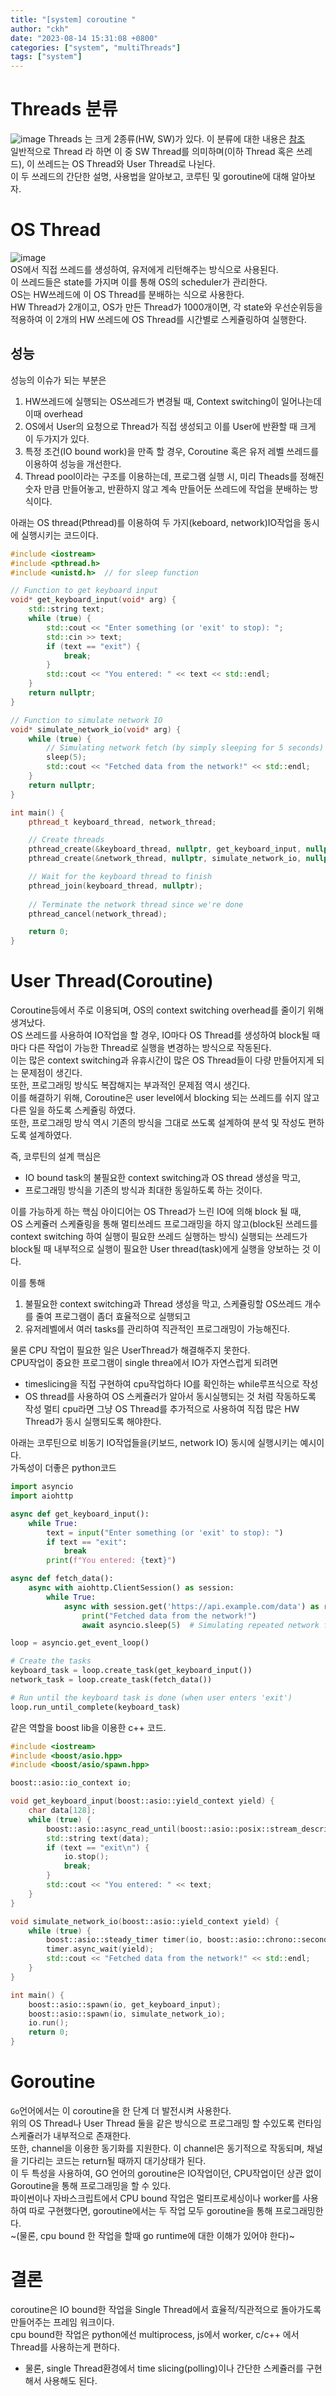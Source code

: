 ```yaml
---
title: "[system] coroutine "
author: "ckh"
date: "2023-08-14 15:31:08 +0800"
categories: ["system", "multiThreads"]
tags: ["system"]  
---
```


# Threads 분류  
![image](https://github.com/ckh7488/ckh7488.github.io/assets/75701998/d2ae8b4b-bbf7-4a4a-a601-c914e0ca5878)
Threads 는 크게 2종류(HW, SW)가 있다. 이 분류에 대한 내용은 [참조](https://ckh7488.github.io/posts/Threads/)  
일반적으로 Thread 라 하면 이 중 SW Thread를 의미하며(이하 Thread 혹은 쓰레드), 이 쓰레드는 OS Thread와 User Thread로 나뉜다.  
이 두 쓰레드의 간단한 설명, 사용법을 알아보고, 코루틴 및 goroutine에 대해 알아보자.  
  
# OS Thread  
![image](https://github.com/ckh7488/ckh7488.github.io/assets/75701998/15e8d113-944b-4148-9f26-6d169f442711)  
OS에서 직접 쓰레드를 생성하여, 유저에게 리턴해주는 방식으로 사용된다.  
이 쓰레드들은 state를 가지며 이를 통해 OS의 scheduler가 관리한다.  
OS는 HW쓰레드에 이 OS Thread를 분배하는 식으로 사용한다.  
HW Thread가 2개이고, OS가 만든 Thread가 1000개이면, 각 state와 우선순위등을 적용하여 이 2개의 HW 쓰레드에 OS Thread를 시간별로 스케쥴링하여 실행한다.  
## 성능
성능의 이슈가 되는 부분은 
1. HW쓰레드에 실행되는 OS쓰레드가 변경될 때, Context switching이 일어나는데 이때 overhead  
2. OS에서 User의 요청으로 Thread가 직접 생성되고 이를 User에 반환할 때
크게 이 두가지가 있다.
1. 특정 조건(IO bound work)을 만족 할 경우, Coroutine 혹은 유저 레벨 쓰레드를 이용하여 성능을 개선한다.
2. Thread pool이라는 구조를 이용하는데, 프로그램 실행 시, 미리 Theads를 정해진 숫자 만큼 만들어놓고, 반환하지 않고 계속 만들어둔 쓰레드에 작업을 분배하는 방식이다.
  
아래는 OS thread(Pthread)를 이용하여 두 가지(keboard, network)IO작업을 동시에 실행시키는 코드이다.  
```C++
#include <iostream>
#include <pthread.h>
#include <unistd.h>  // for sleep function

// Function to get keyboard input
void* get_keyboard_input(void* arg) {
    std::string text;
    while (true) {
        std::cout << "Enter something (or 'exit' to stop): ";
        std::cin >> text;
        if (text == "exit") {
            break;
        }
        std::cout << "You entered: " << text << std::endl;
    }
    return nullptr;
}

// Function to simulate network IO
void* simulate_network_io(void* arg) {
    while (true) {
        // Simulating network fetch (by simply sleeping for 5 seconds)
        sleep(5);
        std::cout << "Fetched data from the network!" << std::endl;
    }
    return nullptr;
}

int main() {
    pthread_t keyboard_thread, network_thread;

    // Create threads
    pthread_create(&keyboard_thread, nullptr, get_keyboard_input, nullptr);
    pthread_create(&network_thread, nullptr, simulate_network_io, nullptr);

    // Wait for the keyboard thread to finish
    pthread_join(keyboard_thread, nullptr);
    
    // Terminate the network thread since we're done
    pthread_cancel(network_thread);

    return 0;
}
```
  
# User Thread(Coroutine)
Coroutine등에서 주로 이용되며, OS의 context switching overhead를 줄이기 위해 생겨났다.  
OS 쓰레드를 사용하여 IO작업을 할 경우, IO마다 OS Thread를 생성하여 block될 때마다 다른 작업이 가능한 Thread로 실행을 변경하는 방식으로 작동된다.  
이는 많은 context switching과 유휴시간이 많은 OS Thread들이 다량 만들어지게 되는 문제점이 생긴다.  
또한, 프로그래밍 방식도 복잡해지는 부과적인 문제점 역시 생긴다.  
이를 해결하기 위해, Coroutine은 user level에서 blocking 되는 쓰레드를 쉬지 않고 다른 일을 하도록 스케쥴링 하였다.  
또한, 프로그래밍 방식 역시 기존의 방식을 그대로 쓰도록 설계하여 분석 및 작성도 편하도록 설계하였다.  

즉, 코루틴의 설계 핵심은
* IO bound task의 불필요한 context switching과 OS thread 생성을 막고,
* 프로그래밍 방식을 기존의 방식과 최대한 동일하도록 하는 것이다.

이를 가능하게 하는 핵심 아이디어는 OS Thread가 느린 IO에 의해 block 될 때,  
OS 스케쥴러 스케쥴링을 통해 멀티쓰레드 프로그래밍을 하지 않고(block된 쓰레드를 context switching 하여 실행이 필요한 쓰레드 실행하는 방식)
실행되는 쓰레드가 block될 때 내부적으로 실행이 필요한 User thread(task)에게 실행을 양보하는 것 이다.  

이를 통해 
1. 불필요한 context switching과 Thread 생성을 막고, 스케쥴링할 OS쓰레드 개수를 줄여 프로그램이 좀더 효율적으로 실행되고
2. 유저레벨에서 여러 tasks를 관리하여 직관적인 프로그래밍이 가능해진다.
  
물론 CPU 작업이 필요한 일은 UserThread가 해결해주지 못한다.  
CPU작업이 중요한 프로그램이 single threa에서 IO가 자연스럽게 되려면  
* timeslicing을 직접 구현하여 cpu작업하다 IO를 확인하는 while루프식으로 작성
* OS thread를 사용하여 OS 스케쥴러가 알아서 동시실행되는 것 처럼 작동하도록 작성
멀티 cpu라면 그냥 OS Thread를 추가적으로 사용하여 직접 많은 HW Thread가 동시 실행되도록 해야한다.  
  
아래는 코루틴으로 비동기 IO작업들을(키보드, network IO) 동시에 실행시키는 예시이다.    
가독성이 더좋은 python코드
```python
import asyncio
import aiohttp

async def get_keyboard_input():
    while True:
        text = input("Enter something (or 'exit' to stop): ")
        if text == "exit":
            break
        print(f"You entered: {text}")

async def fetch_data():
    async with aiohttp.ClientSession() as session:
        while True:
            async with session.get('https://api.example.com/data') as response:
                print("Fetched data from the network!")
                await asyncio.sleep(5)  # Simulating repeated network fetch every 5 seconds

loop = asyncio.get_event_loop()

# Create the tasks
keyboard_task = loop.create_task(get_keyboard_input())
network_task = loop.create_task(fetch_data())

# Run until the keyboard task is done (when user enters 'exit')
loop.run_until_complete(keyboard_task)
```  
같은 역할을 boost lib을 이용한 c++ 코드.  
```C++
#include <iostream>
#include <boost/asio.hpp>
#include <boost/asio/spawn.hpp>

boost::asio::io_context io;

void get_keyboard_input(boost::asio::yield_context yield) {
    char data[128];
    while (true) {
        boost::asio::async_read_until(boost::asio::posix::stream_descriptor(io, STDIN_FILENO), boost::asio::buffer(data), '\n', yield);
        std::string text(data);
        if (text == "exit\n") {
            io.stop();
            break;
        }
        std::cout << "You entered: " << text;
    }
} 

void simulate_network_io(boost::asio::yield_context yield) {
    while (true) {
        boost::asio::steady_timer timer(io, boost::asio::chrono::seconds(5));
        timer.async_wait(yield);
        std::cout << "Fetched data from the network!" << std::endl;
    }
}

int main() {
    boost::asio::spawn(io, get_keyboard_input);
    boost::asio::spawn(io, simulate_network_io);
    io.run();
    return 0;
}
```
  
# Goroutine  
``Go``언어에서는 이 coroutine을 한 단계 더 발전시켜 사용한다.  
위의 OS Thread나 User Thread 둘을 같은 방식으로 프로그래밍 할 수있도록 런타임 스케쥴러가 내부적으로 존재한다.  
또한, channel을 이용한 동기화를 지원한다. 이 channel은 동기적으로 작동되며, 채널을 기다리는 코드는 return될 때까지 대기상태가 된다.  
이 두 특성을 사용하여, GO 언어의 goroutine은 IO작업이던, CPU작업이던 상관 없이 Goroutine을 통해 프로그래밍을 할 수 있다.  
파이썬이나 자바스크립트에서 CPU bound 작업은 멀티프로세싱이나 worker를 사용하여 따로 구현했다면, goroutine에서는 두 작업 모두 goroutine을 통해 프로그래밍한다.  
~(물론, cpu bound 한 작업을 할때 go runtime에 대한 이해가 있어야 한다)~  
  
# 결론
coroutine은 IO bound한 작업을 Single Thread에서 효율적/직관적으로 돌아가도록 만들어주는 프레임 워크이다.  
cpu bound한 작업은 python에선 multiprocess, js에서 worker, c/c++ 에서 Thread를 사용하는게 편하다.   
 * 물론, single Thread환경에서 time slicing(polling)이나 간단한 스케쥴러를 구현해서 사용해도 된다.


      
